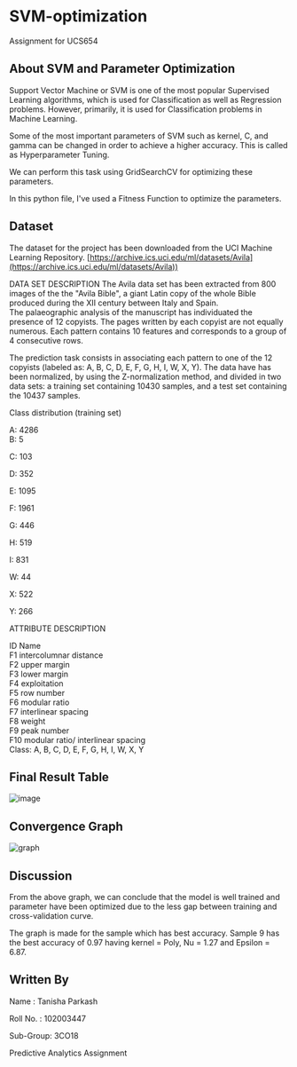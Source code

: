 # SVM-optimization
Assignment for UCS654

## About SVM and Parameter Optimization

Support Vector Machine or SVM is one of the most popular Supervised Learning algorithms, which is used for Classification as well as Regression problems. However, primarily, it is used for Classification problems in Machine Learning.

Some of the most important parameters of SVM such as kernel, C, and gamma can be changed in order to achieve a higher accuracy. This is called as Hyperparameter Tuning. 

We can perform this task using GridSearchCV for optimizing these parameters.

In this python file, I've used a Fitness Function to optimize the parameters.

## Dataset

The dataset for the project has been downloaded from the UCI Machine Learning Repository.
[https://archive.ics.uci.edu/ml/datasets/Avila](https://archive.ics.uci.edu/ml/datasets/Avila))

DATA SET DESCRIPTION 
The Avila data set has been extracted from 800 images of the the "Avila Bible", a giant Latin copy of the whole Bible produced during the XII century between Italy and Spain.  
The palaeographic analysis of the  manuscript has  individuated the presence of 12 copyists. The pages written by each copyist are not equally numerous. 
Each pattern contains 10 features and corresponds to a group of 4 consecutive rows.

The prediction task consists in associating each pattern to one of the 12 copyists (labeled as: A, B, C, D, E, F, G, H, I, W, X, Y).
The data have has been normalized, by using the Z-normalization method, and divided in two data sets: a training set containing 10430 samples, and a test set  containing the 10437 samples.

Class distribution (training set)   

A: 4286   
B: 5  

C: 103    

D: 352     

E: 1095    

F: 1961    

G: 446    

H: 519   

I: 831    

W: 44    

X: 522     

Y: 266    


ATTRIBUTE DESCRIPTION

ID      Name   
F1       intercolumnar distance     
F2       upper margin     
F3       lower margin      
F4       exploitation      
F5       row number      
F6       modular ratio       
F7       interlinear spacing       
F8       weight     
F9       peak number     
F10     modular ratio/ interlinear spacing     
Class: A, B, C, D, E, F, G, H, I, W, X, Y      




## Final Result Table
![image](https://user-images.githubusercontent.com/79708114/233185956-709842a0-e568-46aa-848b-4bdd89b84d1b.png)


## Convergence Graph
![graph](https://user-images.githubusercontent.com/72306997/233000047-3bbc6cf2-8ec0-4276-8519-17da7da2fb25.png)

## Discussion
From the above graph, we can conclude that the model is well trained and parameter have been optimized due to the less gap between training and cross-validation curve.

The graph is made for the sample which has best accuracy. Sample 9 has the best accuracy of 0.97 having kernel = Poly, Nu = 1.27 and Epsilon = 6.87.

## Written By
Name : Tanisha Parkash
  
Roll No. : 102003447

Sub-Group: 3CO18

Predictive Analytics Assignment
